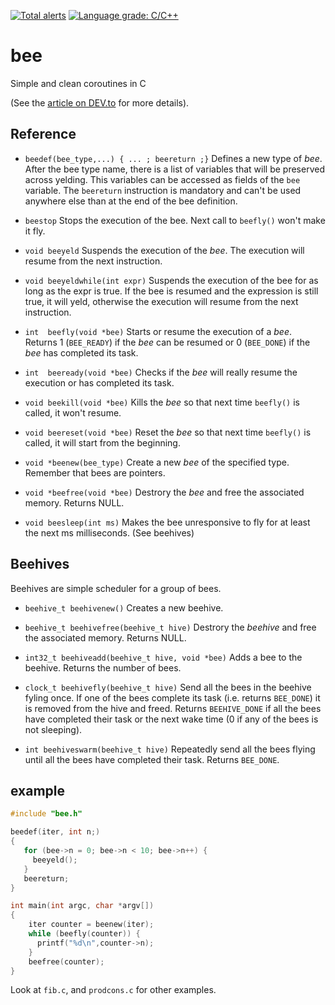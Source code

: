 [![Total alerts](https://img.shields.io/lgtm/alerts/g/rdentato/bee.svg?logo=lgtm&logoWidth=18)](https://lgtm.com/projects/g/rdentato/bee/alerts/) [![Language grade: C/C++](https://img.shields.io/lgtm/grade/cpp/g/rdentato/bee.svg?logo=lgtm&logoWidth=18)](https://lgtm.com/projects/g/rdentato/bee/context:cpp)
# bee

Simple and clean coroutines in C

(See the [article on DEV.to](https://dev.to/rdentato/coroutines-in-c-1-2-45ig) for more details).

## Reference

  - `beedef(bee_type,...) { ... ; beereturn ;}` Defines a new type of *bee*. After the bee type name, there is a list of variables that will be preserved across yelding. This
     variables can be accessed as fields of the `bee` variable. The
     `beereturn` instruction is mandatory and can't be used anywhere else than at the end of the bee definition.

  - `beestop` Stops the execution of the bee. Next call to `beefly()` won't make it fly.

  - `void beeyeld` Suspends the execution of the *bee*. The execution will resume from the next instruction.

  - `void beeyeldwhile(int expr)` Suspends the execution of the bee for as long as the expr is true. If the bee is resumed and the expression is still true, it will yeld, otherwise the execution will resume from the next instruction.

  - `int  beefly(void *bee)` Starts or resume the execution of a *bee*. Returns 1 (`BEE_READY`) if the *bee* can be resumed or 0 (`BEE_DONE`) if the *bee* has completed its task.

  - `int  beeready(void *bee)` Checks if the *bee* will really resume the execution or has completed its task.

  - `void beekill(void *bee)` Kills the *bee* so that next time `beefly()` is called, it won't resume.

  - `void beereset(void *bee)` Reset the *bee* so that next time `beefly()` is called, it will start from the beginning.
  
  - `void *beenew(bee_type)` Create a new *bee* of the specified type. Remember that bees are pointers.

  - `void *beefree(void *bee)` Destrory the *bee* and free the associated memory. Returns NULL.

  - `void beesleep(int ms)` Makes the bee unresponsive to fly for at least the next ms milliseconds. (See beehives)


## Beehives
  Beehives are simple scheduler for a group of bees. 

  - `beehive_t beehivenew()` Creates a new beehive.
   
  - `beehive_t beehivefree(beehive_t hive)` Destrory the *beehive* and free the associated memory. Returns NULL.

  - `int32_t beehiveadd(beehive_t hive, void *bee)` Adds a bee to the beehive. Returns the number of bees.
  
  - `clock_t beehivefly(beehive_t hive)` Send all the bees in the beehive fyling once. If one of the bees complete its task (i.e. returns `BEE_DONE`) it is removed from the hive and freed. Returns `BEEHIVE_DONE` if all the bees have completed their task or the next wake time (0 if any of the bees is not sleeping).

  - `int beehiveswarm(beehive_t hive)` Repeatedly send all the bees flying until all the bees have completed their task. Returns `BEE_DONE`.


## example

``` C
#include "bee.h"

beedef(iter, int n;)
{
   for (bee->n = 0; bee->n < 10; bee->n++) {
     beeyeld();
   }
   beereturn;
}

int main(int argc, char *argv[])
{
    iter counter = beenew(iter);
    while (beefly(counter)) {
      printf("%d\n",counter->n); 
    }
    beefree(counter);
}
```

Look at `fib.c`, and `prodcons.c` for other examples.
